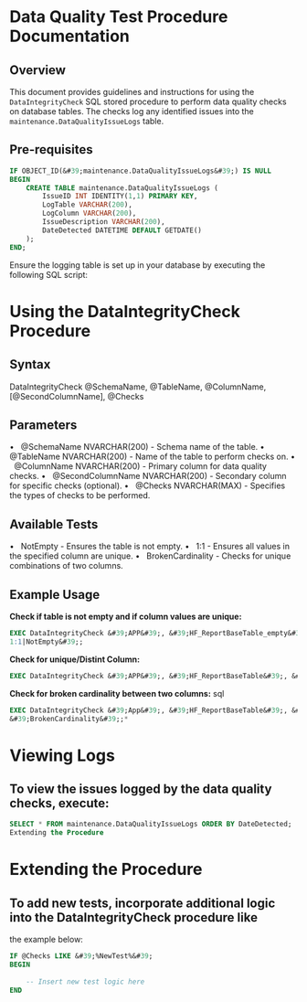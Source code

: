 # Data Quality Test Procedure Documentation
## Overview
This document provides guidelines and instructions for using the `DataIntegrityCheck` SQL
stored procedure to perform data quality checks on database tables. The checks log any
identified issues into the `maintenance.DataQualityIssueLogs` table.
## Pre-requisites
```sql
IF OBJECT_ID(&#39;maintenance.DataQualityIssueLogs&#39;) IS NULL
BEGIN
    CREATE TABLE maintenance.DataQualityIssueLogs (
        IssueID INT IDENTITY(1,1) PRIMARY KEY,
        LogTable VARCHAR(200),
        LogColumn VARCHAR(200),
        IssueDescription VARCHAR(200),
        DateDetected DATETIME DEFAULT GETDATE()
    );
END;
```
Ensure the logging table is set up in your database by executing the following SQL script:
# Using the DataIntegrityCheck Procedure
## Syntax
DataIntegrityCheck @SchemaName, @TableName, @ColumnName, [@SecondColumnName], @Checks
## Parameters
•   @SchemaName NVARCHAR(200) - Schema name of the table.
•   @TableName NVARCHAR(200) - Name of the table to perform checks on.
•   @ColumnName NVARCHAR(200) - Primary column for data quality checks.
•   @SecondColumnName NVARCHAR(200) - Secondary column for specific checks (optional).
•   @Checks NVARCHAR(MAX) - Specifies the types of checks to be performed.
## Available Tests
•   NotEmpty - Ensures the table is not empty.
•   1:1 - Ensures all values in the specified column are unique.
•   BrokenCardinality - Checks for unique combinations of two columns.
## Example Usage

**Check if table is not empty and if column values are unique:**
```sql
EXEC DataIntegrityCheck &#39;APP&#39;, &#39;HF_ReportBaseTable_empty&#39;, &#39;PatientSID&#39;, NULL, &#39;PatientSID-
1:1|NotEmpty&#39;;
```
**Check for unique/Distint Column:**
```SQL
EXEC DataIntegrityCheck &#39;APP&#39;, &#39;HF_ReportBaseTable&#39;, &#39;PatientSID&#39;, NULL, &#39;1:1&#39;;
```
**Check for broken cardinality between two columns:**
sql
```SQL
EXEC DataIntegrityCheck &#39;App&#39;, &#39;HF_ReportBaseTable&#39;, &#39;PatientSID&#39;, &#39;VisitID&#39;,
&#39;BrokenCardinality&#39;;*
```
# Viewing Logs
## To view the issues logged by the data quality checks, execute:
```SQL
SELECT * FROM maintenance.DataQualityIssueLogs ORDER BY DateDetected;
Extending the Procedure
```
# Extending the Procedure
## To add new tests, incorporate additional logic into the DataIntegrityCheck procedure like
the example below:
```SQL
IF @Checks LIKE &#39;%NewTest%&#39;
BEGIN
   
    -- Insert new test logic here
END
```